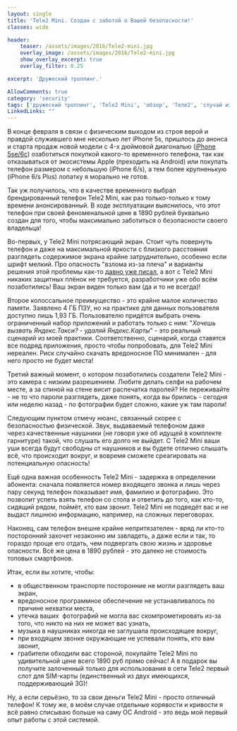 ```yaml
---
layout: single
title: 'Tele2 Mini. Создан с заботой о Вашей безопасности!'
classes: wide

header:
    teaser: /assets/images/2016/Tele2-mini.jpg
    overlay_image: /assets/images/2016/Tele2-mini.jpg
    show_overlay_excerpt: true
    overlay_filter: 0.25

excerpt: 'Дружеский троллинг.'

AllowComments: true
category: 'security'
tags: ['дружеский троллинг', 'Tele2 Mini', 'обзор', 'Теле2', 'случай из жизни', 'телефон', 'смартфон']
LinkedLinks: ""
---
```

В конце февраля в связи с физическим выходом из строя верой и правдой служившего мне несколько лет iPhone 5s, пришлось до анонса и старта продаж новой модели c 4-х дюймовой диагональю ([iPhone 5se/6c](http://wylsa.com/all-about-iphone-5se)) озаботиться покупкой какого-то временного телефона, так как отказываться от экосистемы Apple (преходить на Android) или покупать телефон размером с небольшую (iPhone 6/s), а тем более крупненькую (iPhone 6/s Plus) лопатку я морально не готов.

Так уж получилось, что в качестве временного выбрал брендированный телефон Tele2 Mini, как раз только-только к тому времени анонсированный. В ходе эксплуатации выяснилось, что этот телефон при своей феноменальной цене в 1890 рублей буквально создан для того, чтобы максимально заботиться о безопасности своего владельца!

Во-первых, у Tele2 Mini потрясающий экран. Стоит чуть повернуть телефон и даже на максимальной яркости с близкого расстояния разглядеть содержимое экрана крайне затруднительно, особенно если шрифт мелкий. Про опасность "взлома из-за плеча" и варианты решения этой проблемы как-то [давно уже писал](/hacking-over-the-shoulder), а вот с Tele2 Mini никаких защитных плёнок не требуется, разработчики уже обо всём позаботились! Ваш экран виден только вам (да и то не всегда)!

Второе колоссальное преимущество - это крайне малое количество памяти. Заявлено 4 ГБ ПЗУ, но на практике для данных пользователя доступно лишь 1,93 ГБ. Пользователю придётся выбрать очень ограниченный набор приложений и работать только с ним: "_Хочешь вызвать Яндекс.Такси? - удаляй Яндекс.Карты_" - это реальный сценарий из моей практики. Соответственно, сценарий, когда ставятся все подряд приложения, просто чтобы попробовать, для Tele2 Mini нереален. Риск случайно скачать вредоносное ПО минимален - для него просто не будет места!

Третий важный момент, о котором позаботились создатели Tele2 Mini - это камера с низким разрешением. Любите делать селфи на рабочем месте, а за спиной на стене висит распечатка паролей? Не переживайте - не то что пароли разглядеть, даже понять, когда вы брились - сегодня или неделю назад - по фотографии будет сложно, какие уж там пароли!

Следующим пунктом отмечу нюанс, связанный скорее с безопасностью физической. Звук, выдаваемый телефоном даже через качественные наушники (не говоря уже об идущей в комплекте гарнитуре) такой, что слушать его долго не выйдет. С Tele2 Mini ваши уши всегда будут свободны от наушников и вы будете отлично слышать всё, что происходит вокруг, и вовремя сможете среагировать на потенциальную опасность!

Ещё одна важная особенность Tele2 Mini - задержка в определении абонента: сначала появляется номер входящего звонка и лишь через пару секунд телефон показывает имя, фамилию и фотографию. Это позволит успеть взять телефон со стола и ответить до того, как кто-то, сидящий рядом, поймёт, кто вам звонит. Tele2 Mini не подведёт вас и не выдаст лишнюю информацию, например, на сложных переговорах.

Наконец, сам телефон внешне крайне непритязателен - вряд ли кто-то посторонний захочет незаконно им завладеть, а даже если и так, то гораздо проще его отдать, чем подвергать свою жизнь и здоровье опасности. Всё же цена в 1890 рублей - это далеко не стоимость топовых смартфонов.

Итак, если вы хотите, чтобы:

 - в общественном транспорте посторонние не могли разглядеть ваш экран,
 - вредоносное программное обеспечение не устанавливалось по причине нехватки места,
 - утечка ваших  фотографий не могла вас скомпрометировать из-за того, что никто на них не может вас узнать,
 - музыка в наушниках никогда не заглушала происходящее вокруг,
 - при входящем звонке окружающие не успевали понять, кто вам звонит,
 - грабители обходили вас стороной,
покупайте Tele2 Mini по удивительной цене всего 1890 руб прямо сейчас! А в подарок вы получите залоченный только для использования в сети Tele2 первый слот для SIM-карты (единственный из двух имеющихся, поддерживающий 3G)!

Ну, а если серьёзно, то за свои деньги Tele2 Mini - просто отличный телефон! К тому же, в моём случае отдельные корявости и кривости я всё равно списываю больше на саму ОС Android - это ведь мой первый опыт работы с этой системой.
